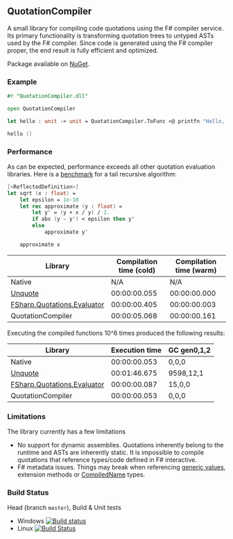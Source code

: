 ## QuotationCompiler

A small library for compiling code quotations using the F# compiler service.
Its primary functionality is transforming quotation trees to untyped ASTs used by the F# compiler.
Since code is generated using the F# compiler proper, the end result is fully efficient and optimized.

Package available on [NuGet](https://www.nuget.org/packages/QuotationCompiler/).

### Example

```fsharp
#r "QuotationCompiler.dll"

open QuotationCompiler

let hello : unit -> unit = QuotationCompiler.ToFunc <@ printfn "Hello, world!" @>

hello ()
```

### Performance

As can be expected, performance exceeds all other quotation evaluation libraries.
Here is a [benchmark](https://github.com/eiriktsarpalis/QuotationsCompiler/blob/master/tests/QuotationCompiler.Tests/perf.fsx) for a tail recursive algorithm:
```fsharp
[<ReflectedDefinition>]
let sqrt (x : float) =
    let epsilon = 1e-10
    let rec approximate (y : float) =
        let y' = (y + x / y) / 2.
        if abs (y - y') < epsilon then y'
        else
            approximate y'

    approximate x
```

| Library                                                                                 | Compilation time (cold) | Compilation time (warm) |
|-----------------------------------------------------------------------------------------|-------------------------|-------------------------|
| Native                                                                                  | N/A                     | N/A                     |
| [Unquote](https://code.google.com/p/unquote/)                                           | 00:00:00.055            | 00:00:00.000            |
| [FSharp.Quotations.Evaluator](http://fsprojects.github.io/FSharp.Quotations.Evaluator/) | 00:00:00.405            | 00:00:00.003            |
| QuotationCompiler                                                                       | 00:00:05.068            | 00:00:00.161            |

Executing the compiled functions 10^6 times produced the following results:

| Library                                                                                 | Execution time | GC gen0,1,2 |
|-----------------------------------------------------------------------------------------|----------------|-------------|
| Native                                                                                  | 00:00:00.053   | 0,0,0       |
| [Unquote](https://code.google.com/p/unquote/)                                           | 00:01:46.675   | 9598,12,1   |
| [FSharp.Quotations.Evaluator](http://fsprojects.github.io/FSharp.Quotations.Evaluator/) | 00:00:00.087   | 15,0,0      |
| QuotationCompiler                                                                       | 00:00:00.053   | 0,0,0       |

### Limitations

The library currently has a few limitations
* No support for dynamic assemblies. Quotations inherently belong to the runtime and ASTs are inherently static. It is impossible to compile quotations that reference types/code defined in F# interactive.
* F# metadata issues. Things may break when referencing [generic values](https://visualfsharp.codeplex.com/workitem/178), extension methods or [CompiledName](https://visualfsharp.codeplex.com/workitem/177) types.

### Build Status

Head (branch `master`), Build & Unit tests

* Windows [![Build status](https://ci.appveyor.com/api/projects/status/79arr40vmvtt5tb9/branch/master?svg=true)](https://ci.appveyor.com/project/nessos/quotationcompiler/branch/master)
* Linux [![Build Status](https://travis-ci.org/eiriktsarpalis/QuotationCompiler.png?branch=master)](https://travis-ci.org/eiriktsarpalis/QuotationCompiler/branches)